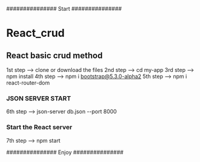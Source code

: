 ###############     Start     ###############
# React_crud
## React basic crud method
1st step --> clone or download the files
2nd step --> cd my-app 
3rd step --> npm install
4th step --> npm i bootstrap@5.3.0-alpha2
5th step --> npm i react-router-dom

### JSON SERVER START
6th step --> json-server db.json --port 8000

### Start the React server
7th step --> npm start


###############     Enjoy     ###############
